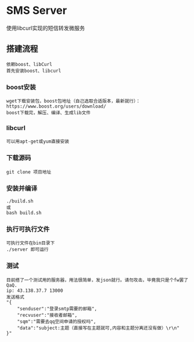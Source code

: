 # SMS Server
使用libcurl实现的短信转发微服务

## 搭建流程
    依赖boost、libCurl
    首先安装boost、libcurl

### boost安装    
    wget下载安装包，boost包地址（自己选取合适版本，最新就行）：https://www.boost.org/users/download/
    boost下载完，解压、编译、生成lib文件

### libcurl
    可以用apt-get或yum直接安装

### 下载源码 
    git clone 项目地址
### 安装并编译
    ./build.sh
    或
    bash build.sh
### 执行可执行文件  
    可执行文件在bin目录下
    ./server 即可运行

### 测试
    目前搭了一个测试用的服务器，用法很简单，发json就行。请勿攻击，毕竟我只是个fw罢了QaQ.
    ip: 43.138.37.7 13000
    发送格式
    "{  
        "senduser":"登录smtp需要的邮箱",
        "recvuser":"接收者邮箱",
        "sqm":"需要去qq空间申请的授权吗",
        "data":"subject:主题（直接写在主题就可,内容和主题分离还没有做）\r\n"
    }"